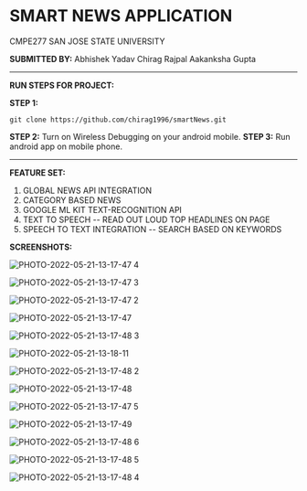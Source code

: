 # SMART NEWS APPLICATION
CMPE277
SAN JOSE STATE UNIVERSITY 

**SUBMITTED BY:** 
Abhishek Yadav 
Chirag Rajpal 
Aakanksha Gupta

--------------------
**RUN STEPS FOR PROJECT:**

**STEP 1:** 
```
git clone https://github.com/chirag1996/smartNews.git
```
**STEP 2:** Turn on Wireless Debugging on your android mobile. 
**STEP 3:** Run android app on mobile phone. 


-----------------------
**FEATURE SET:**

1. GLOBAL NEWS API INTEGRATION
2. CATEGORY BASED NEWS 
3. GOOGLE ML KIT TEXT-RECOGNITION API 
4. TEXT TO SPEECH -- READ OUT LOUD TOP HEADLINES ON PAGE 
5. SPEECH TO TEXT INTEGRATION -- SEARCH BASED ON KEYWORDS



**SCREENSHOTS:**

![PHOTO-2022-05-21-13-17-47 4](https://user-images.githubusercontent.com/89236239/169667872-5f495394-f934-42bc-8f93-6296858cd837.jpg)


![PHOTO-2022-05-21-13-17-47 3](https://user-images.githubusercontent.com/89236239/169667874-02ca34ee-0a6b-4608-8e93-205b95384aff.jpg)


![PHOTO-2022-05-21-13-17-47 2](https://user-images.githubusercontent.com/89236239/169667875-6110c17e-c3aa-4526-8d71-5fb571403d96.jpg)


![PHOTO-2022-05-21-13-17-47](https://user-images.githubusercontent.com/89236239/169667876-963556b2-f33d-4e47-b3e4-be39984a9e8b.jpg)



![PHOTO-2022-05-21-13-17-48 3](https://user-images.githubusercontent.com/89236239/169667868-4d048e62-df32-45c6-beec-b94ccbaa0c5a.jpg)


![PHOTO-2022-05-21-13-18-11](https://user-images.githubusercontent.com/89236239/169667859-6ae4388b-f8ee-411d-965f-478f48acd3b5.jpg)


![PHOTO-2022-05-21-13-17-48 2](https://user-images.githubusercontent.com/89236239/169667869-0c2b9f93-c950-4fff-96de-642b318a51df.jpg)


![PHOTO-2022-05-21-13-17-48](https://user-images.githubusercontent.com/89236239/169667870-3d7c16d0-3cc4-4783-93ab-9eddc8aacb1f.jpg)


![PHOTO-2022-05-21-13-17-47 5](https://user-images.githubusercontent.com/89236239/169667871-ca8bd22c-6ac4-49d7-a929-5822a86cef4a.jpg)



![PHOTO-2022-05-21-13-17-49](https://user-images.githubusercontent.com/89236239/169667861-22480464-358a-48b7-9cd1-cc3b88d2c9ef.jpg)


![PHOTO-2022-05-21-13-17-48 6](https://user-images.githubusercontent.com/89236239/169667862-90fd3825-c41d-4993-ad73-31e98dcb23ff.jpg)


![PHOTO-2022-05-21-13-17-48 5](https://user-images.githubusercontent.com/89236239/169667863-9871e0e0-1c5b-4dec-9225-7983bd4155b2.jpg)


![PHOTO-2022-05-21-13-17-48 4](https://user-images.githubusercontent.com/89236239/169667865-f8c85ed7-b860-40fb-8d3f-59fc1d220793.jpg)






